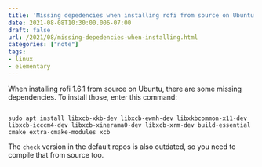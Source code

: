 ```yaml
---
title: 'Missing depedencies when installing rofi from source on Ubuntu'
date: 2021-08-08T10:30:00.006-07:00
draft: false
url: /2021/08/missing-depedencies-when-installing.html
categories: ["note"]
tags: 
- linux
- elementary
---
```


When installing rofi 1.6.1 from source on Ubuntu, there are some missing dependencies. To install those, enter this command:

```
  
sudo apt install libxcb-xkb-dev libxcb-ewmh-dev libxkbcommon-x11-dev libxcb-icccm4-dev libxcb-xinerama0-dev libxcb-xrm-dev build-essential cmake extra-cmake-modules xcb  

```

The `check` version in the default repos is also outdated, so you need to compile that from source too.